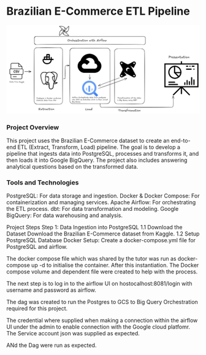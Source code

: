 # Brazilian E-Commerce ETL Pipeline

![Alt text](https://github.com/oakerekan/Capstone/blob/main/assets/Images/Untitled-2024-08-16-2129.png)


### Project Overview</b>
This project uses the Brazilian E-Commerce dataset to create an end-to-end ETL (Extract, Transform, Load) pipeline. The goal is to develop a pipeline that ingests data into PostgreSQL, processes and transforms it, and then loads it into Google BigQuery. The project also includes answering analytical questions based on the transformed data.

### Tools and Technologies
PostgreSQL: For data storage and ingestion.
Docker & Docker Compose: For containerization and managing services.
Apache Airflow: For orchestrating the ETL process.
dbt: For data transformation and modeling.
Google BigQuery: For data warehousing and analysis.


Project Steps
Step 1: Data Ingestion into PostgreSQL
1.1 Download the Dataset
Download the Brazilian E-Commerce dataset from Kaggle.
1.2 Setup PostgreSQL Database
Docker Setup:
Create a docker-compose.yml file for PostgreSQL and airflow.

The docker compose file which was shared by the tutor was run as docker-compose up -d to initialise the container. 
After this instantiation. The Docker compose volume and dependent file were created to help with the process.

The next step is to log in to the airflow UI on hostocalhost:8081/login with username and password as airflow. 

The dag was created to run the Postgres to GCS to Big Query Orchestration required for this project. 

The credential where supplied when making a connection within the airflow UI under the admin to enable connection with the Google cloud platfomr.
The Service account json was supplied as expected.

ANd the Dag were run as expected. 
